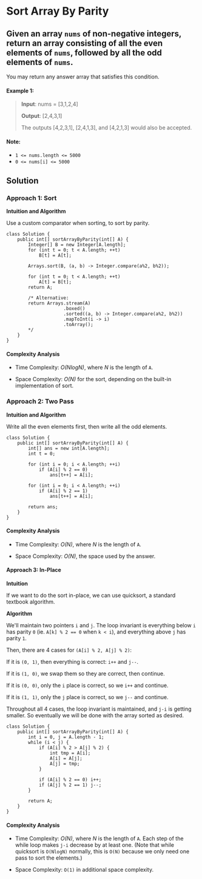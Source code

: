 # Sort Array By Parity

## Given an array ```nums``` of non-negative integers, return an array consisting of all the even elements of ```nums```, followed by all the odd elements of ```nums```.

You may return any answer array that satisfies this condition.

#### Example 1:
> **Input**: nums = [3,1,2,4]
> 
> **Output**: [2,4,3,1]
> 
> The outputs [4,2,3,1], [2,4,1,3], and [4,2,1,3] would also be accepted.

#### Note:

- ```1 <= nums.length <= 5000```
- ```0 <= nums[i] <= 5000```

## Solution

### Approach 1: Sort

**Intuition and Algorithm**

Use a custom comparator when sorting, to sort by parity.

```
class Solution {
    public int[] sortArrayByParity(int[] A) {
        Integer[] B = new Integer[A.length];
        for (int t = 0; t < A.length; ++t)
            B[t] = A[t];

        Arrays.sort(B, (a, b) -> Integer.compare(a%2, b%2));

        for (int t = 0; t < A.length; ++t)
            A[t] = B[t];
        return A;

        /* Alternative:
        return Arrays.stream(A)
                     .boxed()
                     .sorted((a, b) -> Integer.compare(a%2, b%2))
                     .mapToInt(i -> i)
                     .toArray();
        */
    }
}
```

#### Complexity Analysis

- Time Complexity: *O(NlogN)*, where *N* is the length of ```A```.

- Space Complexity: *O(N)* for the sort, depending on the built-in implementation of sort.

### Approach 2: Two Pass

**Intuition and Algorithm**

Write all the even elements first, then write all the odd elements.

```
class Solution {
    public int[] sortArrayByParity(int[] A) {
        int[] ans = new int[A.length];
        int t = 0;

        for (int i = 0; i < A.length; ++i)
            if (A[i] % 2 == 0)
                ans[t++] = A[i];

        for (int i = 0; i < A.length; ++i)
            if (A[i] % 2 == 1)
                ans[t++] = A[i];

        return ans;
    }
}
```

#### Complexity Analysis

- Time Complexity: *O(N)*, where *N* is the length of ```A```.

- Space Complexity: *O(N)*, the space used by the answer.

#### Approach 3: In-Place

**Intuition**

If we want to do the sort in-place, we can use quicksort, a standard textbook algorithm.

**Algorithm**

We'll maintain two pointers ```i``` and ```j```. The loop invariant is everything below ```i``` has parity ```0``` (ie. ```A[k] % 2 == 0``` when ```k < i```), and everything above ```j``` has parity ```1```.

Then, there are 4 cases for ```(A[i] % 2, A[j] % 2)```:

If it is ```(0, 1)```, then everything is correct: ```i++``` and ```j--```.

If it is ```(1, 0)```, we swap them so they are correct, then continue.

If it is ```(0, 0)```, only the ```i``` place is correct, so we ```i++``` and continue.

If it is ```(1, 1)```, only the ```j``` place is correct, so we ```j--``` and continue.

Throughout all 4 cases, the loop invariant is maintained, and ```j-i``` is getting smaller. So eventually we will be done with the array sorted as desired.

```
class Solution {
    public int[] sortArrayByParity(int[] A) {
        int i = 0, j = A.length - 1;
        while (i < j) {
            if (A[i] % 2 > A[j] % 2) {
                int tmp = A[i];
                A[i] = A[j];
                A[j] = tmp;
            }

            if (A[i] % 2 == 0) i++;
            if (A[j] % 2 == 1) j--;
        }

        return A;
    }
}
```

#### Complexity Analysis

- Time Complexity: *O(N)*, where *N* is the length of ```A```. Each step of the while loop makes ```j-i``` decrease by at least one. (Note that while quicksort is ```O(NlogN)``` normally, this is ```O(N)``` because we only need one pass to sort the elements.)

- Space Complexity: ```O(1)``` in additional space complexity.
